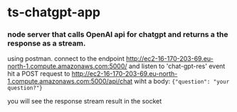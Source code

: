 # ts-chatgpt-app

### node server that calls OpenAI api for chatgpt and returns a the response as a stream.

using postman. connect to the endpoint  http://ec2-16-170-203-69.eu-north-1.compute.amazonaws.com:5000/ and listen to 'chat-gpt-res' event
hit a POST request to  http://ec2-16-170-203-69.eu-north-1.compute.amazonaws.com:5000/api/chat wiht a body: `{"question": "your question?"}` 

you will see the response stream result in the socket
